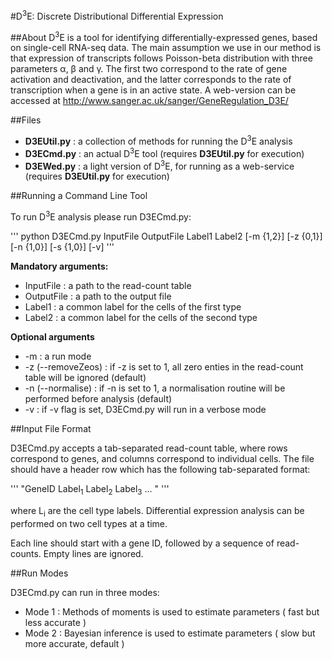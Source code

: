#D<sup>3</sup>E: Discrete Distributional Differential Expression

##About
D<sup>3</sup>E is a tool for identifying differentially-expressed genes, based on single-cell RNA-seq data. The main assumption we use in our method is that expression of transcripts follows Poisson-beta distribution with three parameters &alpha;, &beta; and &gamma;. The first two correspond to the rate of gene activation and deactivation, and the latter corresponds to the rate of transcription when a gene is in an active state. A web-version can be accessed at http://www.sanger.ac.uk/sanger/GeneRegulation_D3E/

##Files
- **D3EUtil.py** : a collection of methods for running the D<sup>3</sup>E analysis
- **D3ECmd.py** : an actual D<sup>3</sup>E tool (requires **D3EUtil.py** for execution)
- **D3EWed.py** : a light version of D<sup>3</sup>E, for running as a web-service (requires **D3EUtil.py** for execution)

##Running a Command Line Tool

To run D<sup>3</sup>E analysis please run D3ECmd.py:

'''
python D3ECmd.py InputFile OutputFile Label1 Label2 [-m {1,2}] [-z {0,1}] [-n {1,0}] [-s {1,0}] [-v]
'''

**Mandatory arguments:**

- InputFile : a path to the read-count table
- OutputFile : a path to the output file
- Label1 : a common label for the cells of the first type
- Label2 : a common label for the cells of the second type

**Optional arguments**

- -m : a run mode
- -z (--removeZeos) : if -z is set to 1, all zero enties in the read-count table will be ignored (default)
- -n (--normalise) : if -n is set to 1, a normalisation routine will be performed before analysis (default)
- -v : if -v flag is set, D3ECmd.py will run in a verbose mode

##Input File Format

D3ECmd.py accepts a tab-separated read-count table, where rows correspond to genes, and columns correspond to individual cells. The file should have a header row which has the following tab-separated format:

'''
"GeneID	Label<sub>1</sub>	Label<sub>2</sub>	Label<sub>3</sub>	... "
'''

where L<sub>i</sub> are the cell type labels. Differential expression analysis can be performed on two cell types at a time. 

Each line should start with a gene ID, followed by a sequence of read-counts. Empty lines are ignored.

##Run Modes

D3ECmd.py can run in three modes:

- Mode 1 : Methods of moments is used to estimate parameters ( fast but less accurate )
- Mode 2 : Bayesian inference is used to estimate parameters ( slow but more accurate, default )